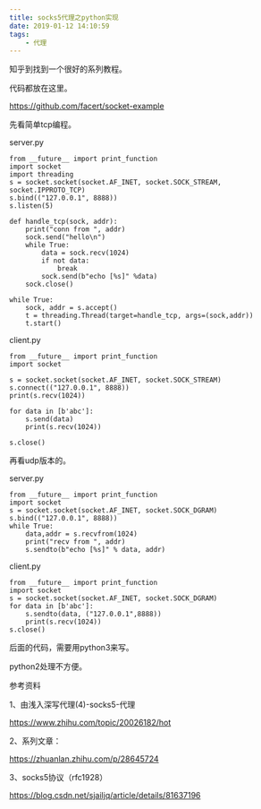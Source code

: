 ```yaml
---
title: socks5代理之python实现
date: 2019-01-12 14:10:59
tags:
	- 代理
---
```




知乎到找到一个很好的系列教程。

代码都放在这里。

https://github.com/facert/socket-example



先看简单tcp编程。

server.py

```
from __future__ import print_function
import socket
import threading
s = socket.socket(socket.AF_INET, socket.SOCK_STREAM, socket.IPPROTO_TCP)
s.bind(("127.0.0.1", 8888))
s.listen(5)

def handle_tcp(sock, addr):
    print("conn from ", addr)
    sock.send("hello\n")
    while True:
        data = sock.recv(1024)
        if not data:
            break
        sock.send(b"echo [%s]" %data)
    sock.close()

while True:
    sock, addr = s.accept()
    t = threading.Thread(target=handle_tcp, args=(sock,addr))
    t.start()
```

client.py

```
from __future__ import print_function
import socket

s = socket.socket(socket.AF_INET, socket.SOCK_STREAM)
s.connect(("127.0.0.1", 8888))
print(s.recv(1024))

for data in [b'abc']:
    s.send(data)
    print(s.recv(1024))

s.close()
```

再看udp版本的。

server.py

```
from __future__ import print_function
import socket
s = socket.socket(socket.AF_INET, socket.SOCK_DGRAM)
s.bind(("127.0.0.1", 8888))
while True:
    data,addr = s.recvfrom(1024)
    print("recv from ", addr)
    s.sendto(b"echo [%s]" % data, addr)
```

client.py

```
from __future__ import print_function
import socket
s = socket.socket(socket.AF_INET, socket.SOCK_DGRAM)
for data in [b'abc']:
    s.sendto(data, ("127.0.0.1",8888))
    print(s.recv(1024))
s.close()
```



后面的代码，需要用python3来写。

python2处理不方便。



参考资料

1、由浅入深写代理(4)-socks5-代理

https://www.zhihu.com/topic/20026182/hot

2、系列文章：

https://zhuanlan.zhihu.com/p/28645724

3、socks5协议（rfc1928）

<https://blog.csdn.net/sjailjq/article/details/81637196>